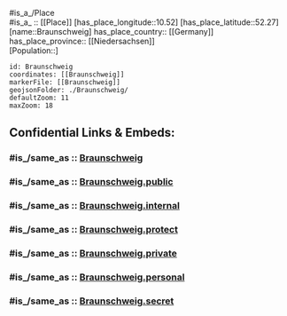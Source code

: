 ﻿---
confidential: public
isDeleted: false
location:
- 52.27
- 10.52
mapmarker: city
mapzoom:
- 7
- 12
SpocWebEntityId: 29324
tags:
- geo/City
type: City
---

#is_a_/Place  
#is_a_ :: [[Place]] 
[has_place_longitude::10.52] 
[has_place_latitude::52.27] 
[name::Braunschweig] 
has_place_country:: [[Germany]]  
has_place_province:: [[Niedersachsen]]  
[Population::] 



```leaflet
id: Braunschweig
coordinates: [[Braunschweig]] 
markerFile: [[Braunschweig]] 
geojsonFolder: ./Braunschweig/
defaultZoom: 11 
maxZoom: 18
```


## Confidential Links & Embeds: 

### #is_/same_as :: [Braunschweig](/_Standards/Earth/Continent/Europe/Europe~Central/Germany/Germany~West/Niedersachsen/counties~Niedersachsen/Braunschweig.md) 

### #is_/same_as :: [Braunschweig.public](/_public/Earth/Continent/Europe/Europe~Central/Germany/Germany~West/Niedersachsen/counties~Niedersachsen/Braunschweig.public.md) 

### #is_/same_as :: [Braunschweig.internal](/_internal/Earth/Continent/Europe/Europe~Central/Germany/Germany~West/Niedersachsen/counties~Niedersachsen/Braunschweig.internal.md) 

### #is_/same_as :: [Braunschweig.protect](/_protect/Earth/Continent/Europe/Europe~Central/Germany/Germany~West/Niedersachsen/counties~Niedersachsen/Braunschweig.protect.md) 

### #is_/same_as :: [Braunschweig.private](/_private/Earth/Continent/Europe/Europe~Central/Germany/Germany~West/Niedersachsen/counties~Niedersachsen/Braunschweig.private.md) 

### #is_/same_as :: [Braunschweig.personal](/_personal/Earth/Continent/Europe/Europe~Central/Germany/Germany~West/Niedersachsen/counties~Niedersachsen/Braunschweig.personal.md) 

### #is_/same_as :: [Braunschweig.secret](/_secret/Earth/Continent/Europe/Europe~Central/Germany/Germany~West/Niedersachsen/counties~Niedersachsen/Braunschweig.secret.md)

